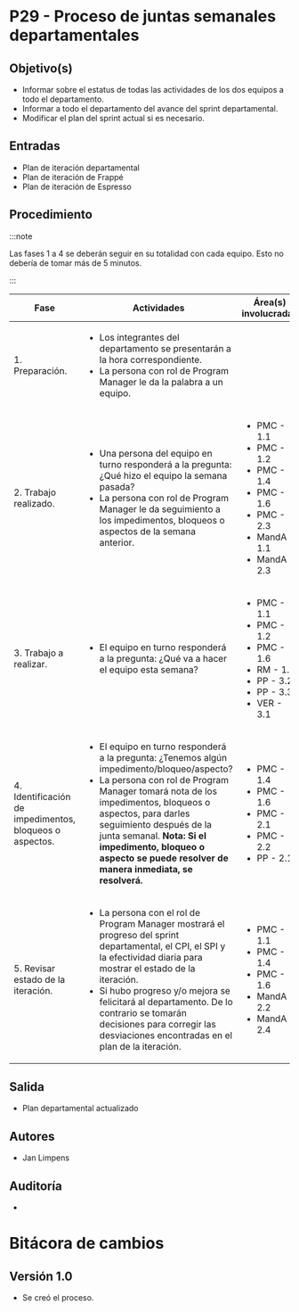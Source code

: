 # P29 - Proceso de juntas semanales departamentales

## Objetivo(s)

- Informar sobre el estatus de todas las actividades de los dos equipos a todo el departamento.
- Informar a todo el departamento del avance del sprint departamental.
- Modificar el plan del sprint actual si es necesario.

## Entradas

- Plan de iteración departamental
- Plan de iteración de Frappé
- Plan de iteración de Espresso

## Procedimiento

:::note

 Las fases 1 a 4 se deberán seguir en su totalidad con cada equipo. Esto no debería de tomar más de 5 minutos.

:::

| Fase |   Actividades   | Área(s) involucradas |
|------|:---------------:|--------------------|
| 1. Preparación. | <ul align="left"><li>Los integrantes del departamento se presentarán a la hora correspondiente.</li><li>La persona con rol de Program Manager le da la palabra a un equipo.</li></ul>| <ul></ul> |
| 2. Trabajo realizado. | <ul align="left"><li>Una persona del equipo en turno responderá a la pregunta: ¿Qué hizo el equipo la semana pasada?</li><li>La persona con rol de Program Manager le da seguimiento a los impedimentos, bloqueos o aspectos de la semana anterior.</li></ul>  | <ul><li>PMC - 1.1</li><li>PMC - 1.2</li><li>PMC - 1.4</li><li>PMC - 1.6</li><li>PMC - 2.3</li><li>MandA - 1.1</li><li>MandA - 2.3</li></ul> |
| 3. Trabajo a realizar. | <ul align="left"><li>El equipo en turno responderá a la pregunta: ¿Qué va a hacer el equipo esta semana?</li></ul> | <ul><li>PMC - 1.1</li><li>PMC - 1.2</li><li>PMC - 1.6</li><li>RM - 1.2</li><li>PP - 3.2</li><li>PP - 3.3</li><li>VER - 3.1</li></ul> |
| 4. Identificación de impedimentos, bloqueos o aspectos. | <ul align="left"><li>El equipo en turno responderá a la pregunta: ¿Tenemos algún impedimento/bloqueo/aspecto?</li><li>La persona con rol de Program Manager tomará nota de los impedimentos, bloqueos o aspectos, para darles seguimiento después de la junta semanal.  **Nota: Si el impedimento, bloqueo o aspecto se puede resolver de manera inmediata, se resolverá.** </li></ul> | <ul><li>PMC - 1.4</li><li>PMC - 1.6</li><li>PMC - 2.1</li><li>PMC - 2.2</li><li>PP - 2.1</li></ul> |
| 5. Revisar estado de la iteración. | <ul align="left"><li>La persona con el rol de Program Manager mostrará el progreso del sprint departamental, el CPI, el SPI y la efectividad diaria para mostrar el estado de la iteración.</li><li>Si hubo progreso y/o mejora se felicitará al departamento. De lo contrario se tomarán decisiones para corregir las desviaciones encontradas en el plan de la iteración.</li></ul> | <ul><li>PMC - 1.1</li><li>PMC - 1.4</li><li>PMC - 1.6</li><li>MandA - 2.2</li><li>MandA - 2.4</li></ul> |


## Salida

- Plan departamental actualizado

## Autores

- Jan Limpens

## Auditoría
- 

# Bitácora de cambios

## Versión 1.0
  - Se creó el proceso.

